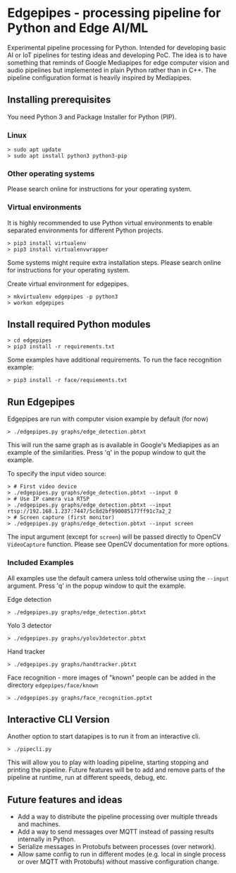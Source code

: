 # Edgepipes - processing pipeline for Python and Edge AI/ML

Experimental pipeline processing for Python. Intended for developing basic AI or IoT pipelines for testing ideas and developing PoC. The idea is to have something that reminds of Google Mediapipes for edge computer vision and audio pipelines but implemented in plain Python rather than in C++. The pipeline configuration format is heavily inspired by Mediapipes.

## Installing prerequisites

You need Python 3 and Package Installer for Python (PIP).

### Linux

```
> sudo apt update
> sudo apt install python3 python3-pip
```

### Other operating systems

Please search online for instructions for your operating system.

### Virtual environments

It is highly recommended to use Python virtual environments to enable separated environments for different Python projects.

```
> pip3 install virtualenv
> pip3 install virtualenvwrapper
```
Some systems might require extra installation steps. Please search online for instructions for your operating system.

Create virtual environment for edgepipes.

```
> mkvirtualenv edgepipes -p python3
> workon edgepipes
```

## Install required Python modules

```
> cd edgepipes
> pip3 install -r requirements.txt
```

Some examples have additional requirements. To run the face recognition example:
```
> pip3 install -r face/requiements.txt
```

## Run Edgepipes

Edgepipes are run with computer vision example by default (for now)
```
> ./edgepipes.py graphs/edge_detection.pbtxt
```

This will run the same graph as is available in Google's Mediapipes as an example of the similarities.
Press 'q' in the popup window to quit the example.

To specify the input video source:
```
> # First video device
> ./edgepipes.py graphs/edge_detection.pbtxt --input 0
> # Use IP camera via RTSP
> ./edgepipes.py graphs/edge_detection.pbtxt --input rtsp://192.168.1.237:7447/5c8d2bf990085177ff91c7a2_2
> # Screen capture (first monitor)
> ./edgepipes.py graphs/edge_detection.pbtxt --input screen
```
The input argument (except for `screen`) will be passed directly to OpenCV `VideoCapture` function. Please see OpenCV documentation for more options.

### Included Examples

All examples use the default camera unless told otherwise using the `--input` argument.
Press 'q' in the popup window to quit the example.

Edge detection
```
> ./edgepipes.py graphs/edge_detection.pbtxt
```
Yolo 3 detector
```
> ./edgepipes.py graphs/yolov3detector.pbtxt
```
Hand tracker
```
> ./edgepipes.py graphs/handtracker.pbtxt
```
Face recognition - more images of "known" people can be added in the directory `edgepipes/face/known`
```
> ./edgepipes.py graphs/face_recognition.pptxt
```

## Interactive CLI Version
Another option to start datapipes is to run it from an interactive cli.
```
> ./pipecli.py
```

This will allow you to play with loading pipeline, starting stopping and printing the pipeline. Future features will be to add and remove parts of the pipeline at runtime, run at different speeds, debug, etc.

## Future features and ideas
* Add a way to distribute the pipeline processing over multiple threads and machines.
* Add a way to send messages over MQTT instead of passing results internally in Python.
* Serialize messages in Protobufs between processes (over network).
* Allow same config to run in different modes (e.g. local in single process or over MQTT with Protobufs) without
massive configuration change.
